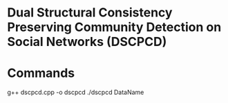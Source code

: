 # Dual Structural Consistency Preserving Community Detection on Social Networks (DSCPCD)

# Commands
g++ dscpcd.cpp -o dscpcd 
./dscpcd DataName
